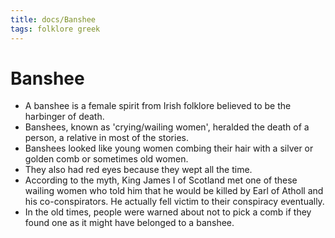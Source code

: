 ```yaml
---
title: docs/Banshee
tags: folklore greek
---
```


# Banshee

- A banshee is a female spirit from Irish folklore believed to be the harbinger of death.
- Banshees, known as 'crying/wailing women', heralded the death of a person, a relative in most of the stories.
- Banshees looked like young women combing their hair with a silver or golden comb or sometimes old women.
- They also had red eyes because they wept all the time.
- According to the myth, King James I of Scotland met one of these wailing women who told him that he would be killed by Earl of Atholl and his co-conspirators. He actually fell victim to their conspiracy eventually.
- In the old times, people were warned about not to pick a comb if they found one as it might have belonged to a banshee.